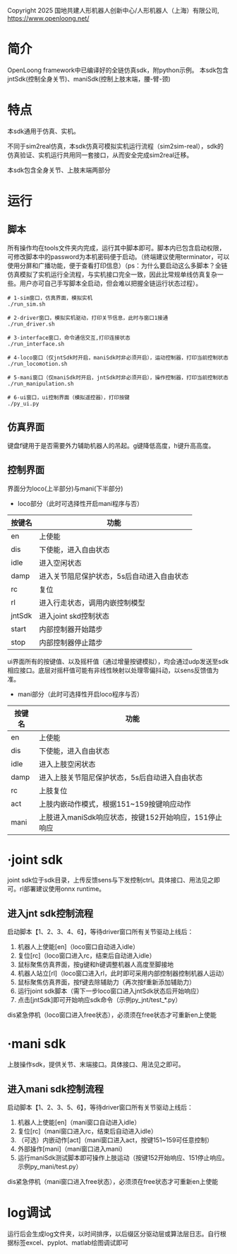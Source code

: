 Copyright 2025 国地共建人形机器人创新中心/人形机器人（上海）有限公司, https://www.openloong.net/

# 简介

OpenLoong framework中已编译好的全链仿真sdk，附python示例。
本sdk包含jntSdk(控制全身关节)、maniSdk(控制上肢末端，腰-臂-颈)

# 特点

本sdk通用于仿真、实机。

不同于sim2real仿真，本sdk仿真可模拟实机运行流程（sim2sim-real），sdk的仿真验证、实机运行共用同一套接口，从而安全完成sim2real迁移。

本sdk包含全身关节、上肢末端两部分

# 运行

## 脚本

所有操作均在tools文件夹内完成，运行其中脚本即可。脚本内已包含启动权限，可修改脚本中的password为本机密码便于启动。（终端建议使用terminator，可以使用分屏和广播功能，便于查看打印信息）（ps：为什么要启动这么多脚本？全链仿真模拟了实机运行全流程，与实机接口完全一致，因此比常规单线仿真复杂一些。用户亦可自己手写脚本全启动，但会难以把握全链运行状态过程）。

```
# 1-sim窗口，仿真界面，模拟实机
./run_sim.sh 

# 2-driver窗口，模拟实机驱动，打印关节信息，此时与窗口1接通
./run_driver.sh

# 3-interface窗口，命令通信交互,打印连接状态
./run_interface.sh

# 4-loco窗口（仅jntSdk时开启，maniSdk时非必须开启），运动控制器，打印当前控制状态
./run_locomotion.sh

# 5-mani窗口（仅maniSdk时开启，jntSdk时非必须开启），操作控制器，打印当前控制状态
./run_manipulation.sh

# 6-ui窗口，ui控制界面（模拟遥控器），打印按键
./py_ui.py
```

## 仿真界面

键盘f键用于是否需要外力辅助机器人的吊起。g键降低高度，h键升高高度。

## 控制界面

界面分为loco(上半部分)与mani(下半部分)

* loco部分（此时可选择性开启mani程序与否）

| 按键名 | 功能                                       |
| ------ | ------------------------------------------ |
| en     | 上使能                                     |
| dis    | 下使能，进入自由状态                       |
| idle   | 进入空闲状态                               |
| damp   | 进入关节阻尼保护状态，5s后自动进入自由状态 |
| rc     | 复位                                       |
| rl     | 进入行走状态，调用内嵌控制模型             |
| jntSdk | 进入joint skd控制状态                      |
| start  | 内部控制器开始踏步                         |
| stop   | 内部控制器停止踏步                         |

ui界面所有的按键值、以及摇杆值（通过增量按键模拟），均会通过udp发送至sdk相应接口。底层对摇杆值可能有非线性映射以处理零偏抖动，以sens反馈值为准。

* mani部分（此时可选择性开启loco程序与否）

| 按键名 | 功能                                                  |
| ------ | ----------------------------------------------------- |
| en     | 上使能                                                |
| dis    | 下使能，进入自由状态                                  |
| idle   | 进入上肢空闲状态                                      |
| damp   | 进入上肢关节阻尼保护状态，5s后自动进入自由状态        |
| rc     | 上肢复位                                              |
| act    | 上肢内嵌动作模式，根据151~159按键响应动作             |
| mani   | 上肢进入maniSdk响应状态，按键152开始响应，151停止响应 |

# ·joint sdk

joint sdk位于sdk目录，上传反馈sens与下发控制ctrl。具体接口、用法见之即可。rl部署建议使用onnx runtime。

## 进入jnt sdk控制流程

启动脚本【1、2、3、4、6】，等待driver窗口所有关节驱动上线后：

1. 机器人上使能[en]（loco窗口自动进入idle）
2. 复位[rc]（loco窗口进入rc，结束后自动进入idle）
3. 鼠标聚焦仿真界面，按g键和h键调整机器人高度至脚接地
4. 机器人站立[rl]（loco窗口进入rl，此时即可采用内部控制器控制机器人运动）
5. 鼠标聚焦仿真界面，按f键去除辅助力（再次按f重新添加辅助力）
6. 运行joint sdk脚本（需下一步loco窗口进入jntSdk状态后开始响应）
7. 点击[jntSdk]即可开始响应sdk命令（示例py_jnt/test_*.py）

dis紧急停机（loco窗口进入free状态），必须须在free状态才可重新en上使能

# ·mani sdk

上肢操作sdk，提供关节、末端接口。具体接口、用法见之即可。

## 进入mani sdk控制流程

启动脚本【1、2、3、5、6】，等待driver窗口所有关节驱动上线后：

1. 机器人上使能[en]（mani窗口自动进入idle）
2. 复位[rc]（mani窗口进入rc，结束后自动进入idle）
3. （可选）内嵌动作[act]（mani窗口进入act，按键151~159可任意控制）
4. 外部操作[mani]（mani窗口进入mani）
5. 运行maniSdk测试脚本即可操作上肢运动（按键152开始响应、151停止响应。示例py_mani/test.py）

dis紧急停机（mani窗口进入free状态），必须须在free状态才可重新en上使能

# log调试

运行后会生成log文件夹，以时间排序，以后缀区分驱动层或算法层日志。自行根据标签excel、pyplot、matlab绘图调试即可
